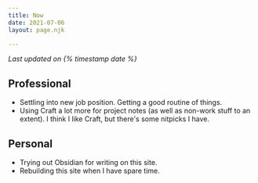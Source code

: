 ```yaml
---
title: Now
date: 2021-07-06
layout: page.njk

---
```

_Last updated on {% timestamp date %}_

## Professional

* Settling into new job position. Getting a good routine of things.
* Using Craft a lot more for project notes (as well as non-work stuff to an extent). I think I like Craft, but there's some nitpicks I have.

## Personal

* Trying out Obsidian for writing on this site. 
* Rebuilding this site when I have spare time.